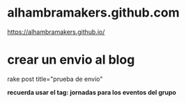 # alhambramakers.github.com

https://alhambramakers.github.io/


# crear un envio al blog

rake post title="prueba de envio"

**recuerda usar el tag: jornadas para los eventos del grupo**
